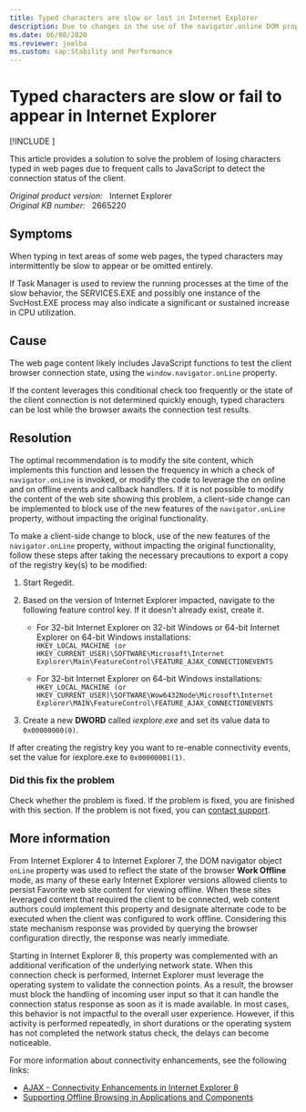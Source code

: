 ```yaml
---
title: Typed characters are slow or lost in Internet Explorer
description: Due to changes in the use of the navigator.online DOM property in Internet Explorer, web site code may cause the browser to display typed input slowly or cause characters to be omitted intermittently.
ms.date: 06/08/2020
ms.reviewer: joelba
ms.custom: sap:Stability and Performance
---
```

# Typed characters are slow or fail to appear in Internet Explorer

[!INCLUDE [](../../../includes/browsers-important.md)]

This article provides a solution to solve the problem of losing characters typed in web pages due to frequent calls to JavaScript to detect the connection status of the client.

_Original product version:_ &nbsp; Internet Explorer  
_Original KB number:_ &nbsp; 2665220

## Symptoms

When typing in text areas of some web pages, the typed characters may intermittently be slow to appear or be omitted entirely.

If Task Manager is used to review the running processes at the time of the slow behavior, the SERVICES.EXE and possibly one instance of the SvcHost.EXE process may also indicate a significant or sustained increase in CPU utilization.

## Cause

The web page content likely includes JavaScript functions to test the client browser connection state, using the `window.navigator.onLine` property.

If the content leverages this conditional check too frequently or the state of the client connection is not determined quickly enough, typed characters can be lost while the browser awaits the connection test results.

## Resolution

The optimal recommendation is to modify the site content, which implements this function and lessen the frequency in which a check of `navigator.onLine` is invoked, or modify the code to leverage the on online and on offline events and callback handlers. If it is not possible to modify the content of the web site showing this problem, a client-side change can be implemented to block use of the new features of the `navigator.onLine` property, without impacting the original functionality.

To make a client-side change to block, use of the new features of the `navigator.onLine` property, without impacting the original functionality, follow these steps after taking the necessary precautions to export a copy of the registry key(s) to be modified:

1. Start Regedit.
2. Based on the version of Internet Explorer impacted, navigate to the following feature control key. If it doesn't already exist, create it.

    - For 32-bit Internet Explorer on 32-bit Windows or 64-bit Internet Explorer on 64-bit Windows installations:  
        `HKEY_LOCAL_MACHINE (or HKEY_CURRENT_USER)\SOFTWARE\Microsoft\Internet Explorer\Main\FeatureControl\FEATURE_AJAX_CONNECTIONEVENTS`

    - For 32-bit Internet Explorer on 64-bit Windows installations:  
        `HKEY_LOCAL_MACHINE (or HKEY_CURRENT_USER)\SOFTWARE\Wow6432Node\Microsoft\Internet Explorer\MAIN\FeatureControl\FEATURE_AJAX_CONNECTIONEVENTS`

3. Create a new **DWORD** called *iexplore.exe* and set its value data to `0x00000000(0)`.

If after creating the registry key you want to re-enable connectivity events, set the value for iexplore.exe to `0x00000001(1)`.

### Did this fix the problem

Check whether the problem is fixed. If the problem is fixed, you are finished with this section. If the problem is not fixed, you can [contact support](https://support.microsoft.com/contactus/).

## More information

From Internet Explorer 4 to Internet Explorer 7, the DOM navigator object `onLine` property was used to reflect the state of the browser **Work Offline** mode, as many of these early Internet Explorer versions allowed clients to persist Favorite web site content for viewing offline. When these sites leveraged content that required the client to be connected, web content authors could implement this property and designate alternate code to be executed when the client was configured to work offline. Considering this state mechanism response was provided by querying the browser configuration directly, the response was nearly immediate.

Starting in Internet Explorer 8, this property was complemented with an additional verification of the underlying network state. When this connection check is performed, Internet Explorer must leverage the operating system to validate the connection points. As a result, the browser must block the handling of incoming user input so that it can handle the connection status response as soon as it is made available. In most cases, this behavior is not impactful to the overall user experience. However, if this activity is performed repeatedly, in short durations or the operating system has not completed the network status check, the delays can become noticeable.

For more information about connectivity enhancements, see the following links:

- [AJAX - Connectivity Enhancements in Internet Explorer 8](/previous-versions//cc304129(v=vs.85))
- [Supporting Offline Browsing in Applications and Components](/previous-versions/windows/internet-explorer/ie-developer/platform-apis/aa768170(v=vs.85))
